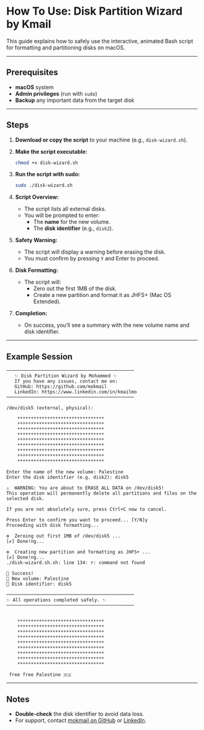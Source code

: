 # How To Use: Disk Partition Wizard by Kmail

This guide explains how to safely use the interactive, animated Bash script for formatting and partitioning disks on macOS.

---

## Prerequisites

- **macOS** system
- **Admin privileges** (run with `sudo`)
- **Backup** any important data from the target disk

---

## Steps

1. **Download or copy the script** to your machine (e.g., `disk-wizard.sh`).

2. **Make the script executable:**
    ```bash
    chmod +x disk-wizard.sh
    ```

3. **Run the script with sudo:**
    ```bash
    sudo ./disk-wizard.sh
    ```

4. **Script Overview:**
    - The script lists all external disks.
    - You will be prompted to enter:
      - The **name** for the new volume.
      - The **disk identifier** (e.g., `disk2`).

5. **Safety Warning:**
    - The script will display a warning before erasing the disk.
    - You must confirm by pressing `Y` and Enter to proceed.

6. **Disk Formatting:**
    - The script will:
      - Zero out the first 1MB of the disk.
      - Create a new partition and format it as JHFS+ (Mac OS Extended).

7. **Completion:**
    - On success, you’ll see a summary with the new volume name and disk identifier.

---

## Example Session

```shell
───────────────────────────────────────────────
   ✨ Disk Partition Wizard by Mohammed ✨
   If you have any issues, contact me on:
   GitHub: https://github.com/mokmail
   LinkedIn: https://www.linkedin.com/in/kmailmo
───────────────────────────────────────────────

/dev/disk5 (external, physical):   

    ********************************
    ********************************
    ********************************
    ********************************
    ********************************
    ********************************
    ********************************
    ********************************
    ********************************

Enter the name of the new volume: Palestine
Enter the disk identifier (e.g. disk2): disk5 

⚠️  WARNING: You are about to ERASE ALL DATA on /dev/disk5!
This operation will permanently delete all partitions and files on the selected disk.

If you are not absolutely sure, press Ctrl+C now to cancel.

Press Enter to confirm you want to proceed... [Y/N]y
Proceeding with disk formatting...

⚙️  Zeroing out first 1MB of /dev/disk5 ...
[✔] Done!ng...

⚙️  Creating new partition and formatting as JHFS+ ...
[✔] Done!ng...
./disk-wizard.sh.sh: line 134: r: command not found

🎉 Success!
💾 New volume: Palestine
🔖 Disk identifier: disk5

───────────────────────────────────────────────
✨ All operations completed safely. ✨
───────────────────────────────────────────────


    ********************************
    ********************************
    ********************************
    ********************************
    ********************************
    ********************************
    ********************************
    ********************************
    ********************************

 free free Palestine 🇵🇸 

```

---

## Notes

- **Double-check** the disk identifier to avoid data loss.
- For support, contact [mokmail on GitHub](https://github.com/mokmail) or [LinkedIn](https://www.linkedin.com/in/kmailmo).


